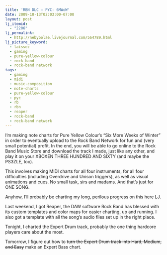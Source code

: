 ```yaml
---
title: 'RBN DLC – PYC: 6MWoW'
date: 2009-10-13T02:03:00-07:00
layout: post
lj_itemid:
  - "2206"
lj_permalink:
  - http://nebyoolae.livejournal.com/564789.html
lj_picture_keyword:
  - laissez
  - gaming
  - pure-yellow-colour
  - rock-band
  - rock-band network
tags:
  - gaming
  - midi
  - music-composition
  - note-charts
  - pure-yellow-colour
  - pyc
  - rb
  - rbn
  - reaper
  - rock-band
  - rock-band network
---
```

I&#8217;m making note charts for Pure Yellow Colour&#8217;s &#8220;Six More Weeks of Winter&#8221; in order to eventually upload to the Rock Band Network for fun and (very small potential) profit. In the end, you will be able to go online to the Rock Band Music Store and download the track I made, just like any other, and play it on your XBOXEN THREE HUNDRED AND SIXTY (and maybe the PS3ZLE, too).

<!--more-->

This involves making MIDI charts for all four instruments, for all four difficulties (including Overdrive and Unison triggers), as well as visual animations and cues. No small task, sirs and madams. And that&#8217;s just for ONE SONG.

Anyhow, I&#8217;ll probably be charting my long, perilous progress on this here LJ.

Last weekend, I got Reaper, the DAW software Rock Band has blessed with its custom templates and color maps for easier charting, up and running. I also got a template with all the song&#8217;s audio files set up in the right place.

Tonight, I charted the Expert Drum track, probably the one thing hardcore players care about the most.

Tomorrow, I figure out how to <s>turn the Expert Drum track into Hard, Medium, and Easy</s> make an Expert Bass chart.
